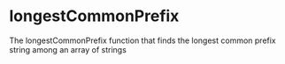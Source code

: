 # longestCommonPrefix
The longestCommonPrefix function that finds the longest common prefix string among an array of strings
